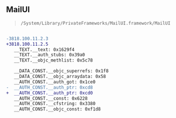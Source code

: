 ## MailUI

> `/System/Library/PrivateFrameworks/MailUI.framework/MailUI`

```diff

-3818.100.11.2.3
+3818.100.11.2.5
   __TEXT.__text: 0x1629f4
   __TEXT.__auth_stubs: 0x39a0
   __TEXT.__objc_methlist: 0x5c78

   __DATA_CONST.__objc_superrefs: 0x1f8
   __DATA_CONST.__objc_arraydata: 0x58
   __AUTH_CONST.__auth_got: 0x1ce0
-  __AUTH_CONST.__auth_ptr: 0xcd8
+  __AUTH_CONST.__auth_ptr: 0xcd0
   __AUTH_CONST.__const: 0x6228
   __AUTH_CONST.__cfstring: 0x3380
   __AUTH_CONST.__objc_const: 0xf1d8

```
